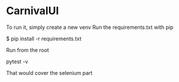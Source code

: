 # CarnivalUI

To run it, simply create a new venv
Run the requirements.txt with pip 

$ pip install -r requirements.txt

Run from the root

pytest -v 

That would cover the selenium part

